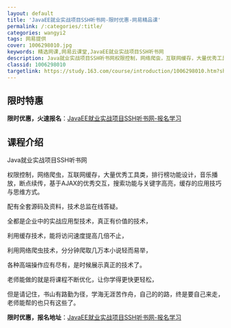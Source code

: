 ```yaml
---
layout: default
title: 'JavaEE就业实战项目SSH听书网-限时优惠-网易精品课'
permalink: /:categories/:title/
categories: wangyi2
tags: 网易提供
cover: 1006298010.jpg
keywords: 精选网课,网易云课堂,JavaEE就业实战项目SSH听书网
description: Java就业实战项目SSH听书网权限控制，网络爬虫，互联网缓存，大量优秀工具类，排行榜功能设计，音乐播放，断点续传，基于
classid: 1006298010
targetlink: https://study.163.com/course/introduction/1006298010.htm?share=1&shareId=1025206652&utm_campaign=share&utm_medium=iphoneShare&utm_source=&utm_u=1025206652
---
```


## 限时特惠

**限时优惠，火速报名**：[JavaEE就业实战项目SSH听书网-报名学习](https://study.163.com/course/introduction/1006298010.htm?share=1&shareId=1025206652&utm_campaign=share&utm_medium=iphoneShare&utm_source=&utm_u=1025206652)

## 课程介绍

Java就业实战项目SSH听书网



权限控制，网络爬虫，互联网缓存，大量优秀工具类，排行榜功能设计，音乐播放，断点续传，基于AJAX的优秀交互，搜索功能与关键字高亮，缓存的应用技巧与思维方式。



配有全套源码及资料，技术总监在线答疑。



全都是企业中的实战应用型技术，真正有价值的技术，

利用缓存技术，能将访问速度提高几倍不止，

利用网络爬虫技术，分分钟爬取几万本小说轻而易举，



各种高端操作应有尽有，是时候展示真正的技术了。



老师能做的就是将课程不断优化，让你学得更快更轻松，

但是请记住，书山有路勤为径，学海无涯苦作舟，自己的的路，终是要自己来走，老师能帮的也只有这些了。

**限时优惠，报名地址**：[JavaEE就业实战项目SSH听书网-报名学习](https://study.163.com/course/introduction/1006298010.htm?share=1&shareId=1025206652&utm_campaign=share&utm_medium=iphoneShare&utm_source=&utm_u=1025206652)

